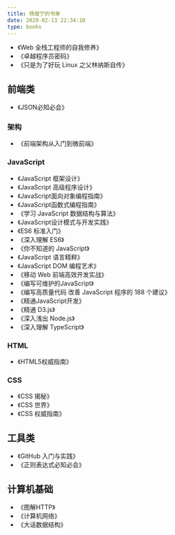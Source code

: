```yaml
---
title: 杨俊宁的书单
date: 2020-02-13 22:34:10
type: books
---
```


- 《Web 全栈工程师的自我修养》
- 《卓越程序员密码》
- 《只是为了好玩 Linux 之父林纳斯自传》

## 前端类

- 《JSON必知必会》

### 架构

- 《前端架构从入门到微前端》

### JavaScript

- 《JavaScript 框架设计》
- 《JavaScript 高级程序设计》
- 《JavaScript面向对象编程指南》
- 《JavaScript函数式编程指南》
- 《学习 JavaScript 数据结构与算法》
- 《JavaScript设计模式与开发实践》
- 《ES6 标准入门》
- 《深入理解 ES6》
- 《你不知道的 JavaScript》
- 《JavaScript 语言精粹》
- 《JavaScript DOM 编程艺术》
- 《移动 Web 前端高效开发实战》
- 《编写可维护的JavaScript》
- 《编写高质量代码 改善 JavaScript 程序的 188 个建议》
- 《精通JavaScript开发》
- 《精通 D3.js》
- 《深入浅出 Node.js》
- 《深入理解 TypeScript》

### HTML

- 《HTML5权威指南》

### CSS

- 《CSS 揭秘》
- 《CSS 世界》
- 《CSS 权威指南》

## 工具类

- 《GitHub 入门与实践》
- 《正则表达式必知必会》

## 计算机基础

- 《图解HTTP》
- 《计算机网络》
- 《大话数据结构》
